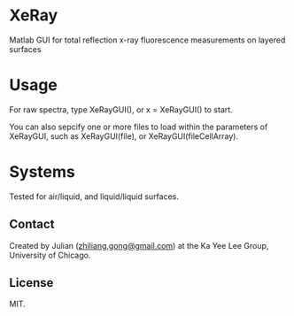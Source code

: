 # XeRay

Matlab GUI for total reflection x-ray fluorescence measurements on layered surfaces

# Usage

For raw spectra, type XeRayGUI(), or x = XeRayGUI() to start.

You can also sepcify one or more files to load within the parameters of XeRayGUI, such as XeRayGUI(file), or XeRayGUI(fileCellArray).

# Systems

Tested for air/liquid, and liquid/liquid surfaces.

## Contact

Created by Julian (zhiliang.gong@gmail.com) at the Ka Yee Lee Group, University of Chicago.


## License

MIT.